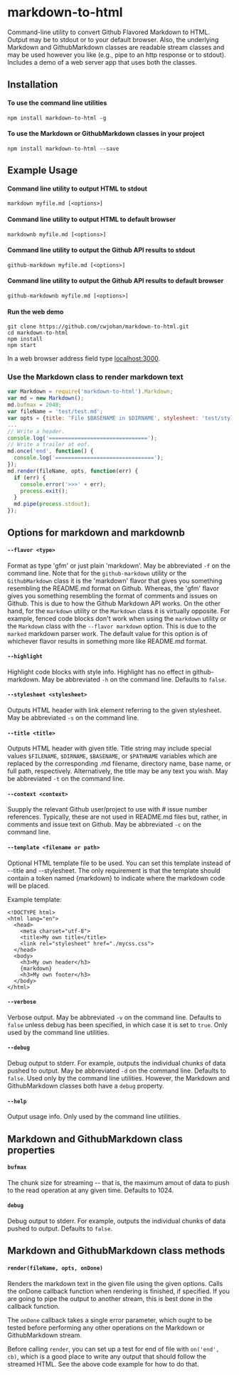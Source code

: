 markdown-to-html
================

Command-line utility to convert Github Flavored Markdown to HTML.
Output may be to stdout or to your default browser.
Also, the underlying Markdown and GithubMarkdown classes are readable stream classes
and may be used however you like (e.g., pipe to an http response or to stdout).
Includes a demo of a web server app that uses both the classes.

## Installation

#### To use the command line utilities

```
npm install markdown-to-html -g
```

#### To use the Markdown or GithubMarkdown classes in your project

    npm install markdown-to-html --save

## Example Usage

#### Command line utility to output HTML to stdout

    markdown myfile.md [<options>]

#### Command line utility to output HTML to default browser

    markdownb myfile.md [<options>]

#### Command line utility to output the Github API results to stdout


    github-markdown myfile.md [<options>]

#### Command line utility to output the Github API results to default browser

    github-markdownb myfile.md [<options>]

#### Run the web demo
```
git clone https://github.com/cwjohan/markdown-to-html.git
cd markdown-to-html
npm install
npm start
```
In a web browser address field type [localhost:3000](http://localhost:3000).

### Use the Markdown class to render markdown text

```js
var Markdown = require('markdown-to-html').Markdown;
var md = new Markdown();
md.bufmax = 2048;
var fileName = 'test/test.md';
var opts = {title: 'File $BASENAME in $DIRNAME', stylesheet: 'test/style.css'};
...
// Write a header.
console.log('===============================');
// Write a trailer at eof.
md.once('end', function() {
  console.log('===============================');
});
md.render(fileName, opts, function(err) {
  if (err) {
    console.error('>>>' + err);
    process.exit();
  }
  md.pipe(process.stdout);
});
```

## Options for markdown and markdownb

#### `--flavor <type>`

Format as type 'gfm' or just plain 'markdown'. May be abbreviated `-f` on the command line.
Note that for the `github-markdown` utility or the `GithubMarkdown` class it is the 'markdown' flavor that gives you
something resembling the README.md format on Github. Whereas, the 'gfm' flavor gives you something resembling
the format of comments and issues on Github. This is due to how the Github Markdown API works. On the other hand,
for the `markdown` utility or the `Markdown` class it is virtually opposite. For example, fenced code blocks
don't work when using the `markdown` utility or the `Markdown` class with the `--flavor markdown` option. This is
due to the `marked` markdown parser work. The default value for this option is of whichever flavor results in
something more like README.md format.

#### `--highlight`

Highlight code blocks with style info. Highlight has no effect in github-markdown.
May be abbreviated `-h` on the command line. Defaults to `false`.

#### `--stylesheet <stylesheet>`

Outputs HTML header with link element referring to the given stylesheet.
May be abbreviated `-s` on the command line.

#### `--title <title>`

Outputs HTML header with given title. Title string may include special values
`$FILENAME`, `$DIRNAME`, `$BASENAME`, or `$PATHNAME` variables which are replaced by the
corresponding .md filename, directory name, base name, or full path, respectively.
Alternatively, the title may be any text you wish. May be abbreviated `-t` on the command line.

#### `--context <context>`

Suupply the relevant Github user/project to use with #<n> issue number references. Typically, these are
not used in README.md files but, rather, in comments and issue text on Github.
May be abbreviated `-c` on the command line.

#### `--template <filename or path>`

Optional HTML template file to be used. You can set this template instead of --title and --stylesheet. The only requirement is that the template should contain a token named {markdown} to indicate where the markdown code will be placed.

Example template:
```
<!DOCTYPE html>
<html lang="en">
  <head>
    <meta charset="utf-8">
    <title>My own title</title>
    <link rel="stylesheet" href="./mycss.css">
  </head>
  <body>
    <h3>My own header</h3>
    {markdown}
    <h3>My own footer</h3>
  </body>
</html>
```

#### `--verbose`

Verbose output. May be abbreviated `-v` on the command line. Defaults to `false` unless debug has
been specified, in which case it is set to `true`. Only used by the command line utilities.

#### `--debug`

Debug output to stderr. For example, outputs the individual chunks of data pushed to output.
May be abbreviated `-d` on the command line. Defaults to `false`. Used only by the command line
utilities. However, the Markdown and GithubMarkdown classes both have a `debug` property.

#### `--help`

Output usage info. Only used by the command line utilities.

## Markdown and GithubMarkdown class properties

#### `bufmax`

The chunk size for streaming -- that is, the maximum amout of data to push to the read
operation at any given time. Defaults to 1024.

#### `debug`

Debug output to stderr. For example, outputs the individual chunks of data pushed to output.
Defaults to `false`.

## Markdown and GithubMarkdown class methods

#### `render(fileName, opts, onDone)`

Renders the markdown text in the given file using the given
options. Calls the onDone callback function when rendering is finished, if specified. If you are going to
pipe the output to another stream, this is best done in the callback function.

The `onDone` callback takes a single error parameter, which ought to be tested before
performing any other operations on the Markdown or GithubMarkdown stream.

Before calling `render`, you can set up a test for end of file with `on('end', cb)`, which is a good place
to write any output that should follow the streamed HTML. See the above code example for how to do that.

